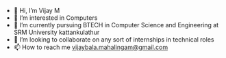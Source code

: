 - 👋 Hi, I’m Vijay M
- 👀 I’m interested in Computers
- 🌱 I’m currently pursuing BTECH in Computer Science and Engineering at SRM University kattankulathur 
- 💞️ I’m looking to collaborate on any sort of internships in technical roles
- 📫 How to reach me vijaybala.mahalingam@gmail.com

<!---
vijaybalamahalingam/vijaybalamahalingam is a ✨ special ✨ repository because its `README.md` (this file) appears on your GitHub profile.
You can click the Preview link to take a look at your changes.
--->
